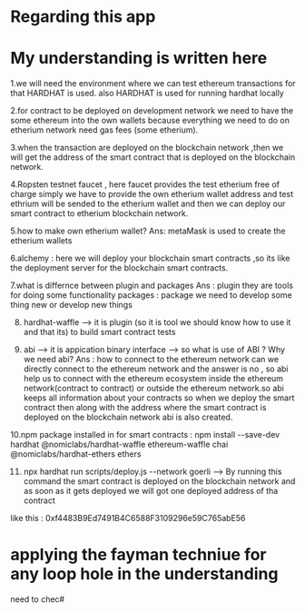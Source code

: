 #  Regarding this app 
#  My understanding is written here

1.we will need the environment where we can test  ethereum transactions for that HARDHAT is 
used. also HARDHAT is used for running hardhat locally

2.for contract to be deployed on development network we need to have the some ethereum into the own wallets
because everything we need to do on etherium network need gas fees (some etherium).

3.when the transaction are deployed on the blockchain network ,then we will get the address of the  smart contract that is deployed on the blockchain network. 

4.Ropsten testnet faucet , here faucet provides the test etherium free of charge simply we have to provide  the own etherium wallet  address and test ethrium will be sended to the etherium wallet and then we can deploy our smart contract to etherium blockchain network.

5.how to make own etherium wallet?
Ans: metaMask is used to create the etherium wallets

6.alchemy : here we will deploy your blockchain smart contracts ,so its like the deployment server for  the blockchain smart contracts.

7.what is differnce between plugin and packages 
Ans : plugin they are tools for doing some functionality
      packages : package we need to develop some thing new or develop new things

8. hardhat-waffle --> it is plugin (so it is tool we should know how to use it and that its) to build smart contract tests

9. abi --> it is appication binary interface --> so what is use of ABI ?
    Why we need abi?
    Ans : how to connect to the ethereum network can we directly connect to the ethereum network 
          and the answer is no , so abi help us to connect with the ethereum ecosystem inside the ethereum network(contract to contract) or outside the ethereum network.so abi keeps all information about your contracts
          so when we deploy the smart contract then along with the address where the smart contract is deployed on the blockchain network  abi is also created.

        



10.npm package installed in for smart contracts  :  npm install --save-dev hardhat @nomiclabs/hardhat-waffle ethereum-waffle chai @nomiclabs/hardhat-ethers ethers


11. npx hardhat run scripts/deploy.js --network goerli --> By running this command the smart contract is deployed on the blockchain network and as soon as it gets deployed we will got one deployed address of tha contract 

like this  : 0xf4483B9Ed7491B4C6588F3109296e59C765abE56

# applying the fayman techniue for any loop hole in the understanding
 need to chec#
